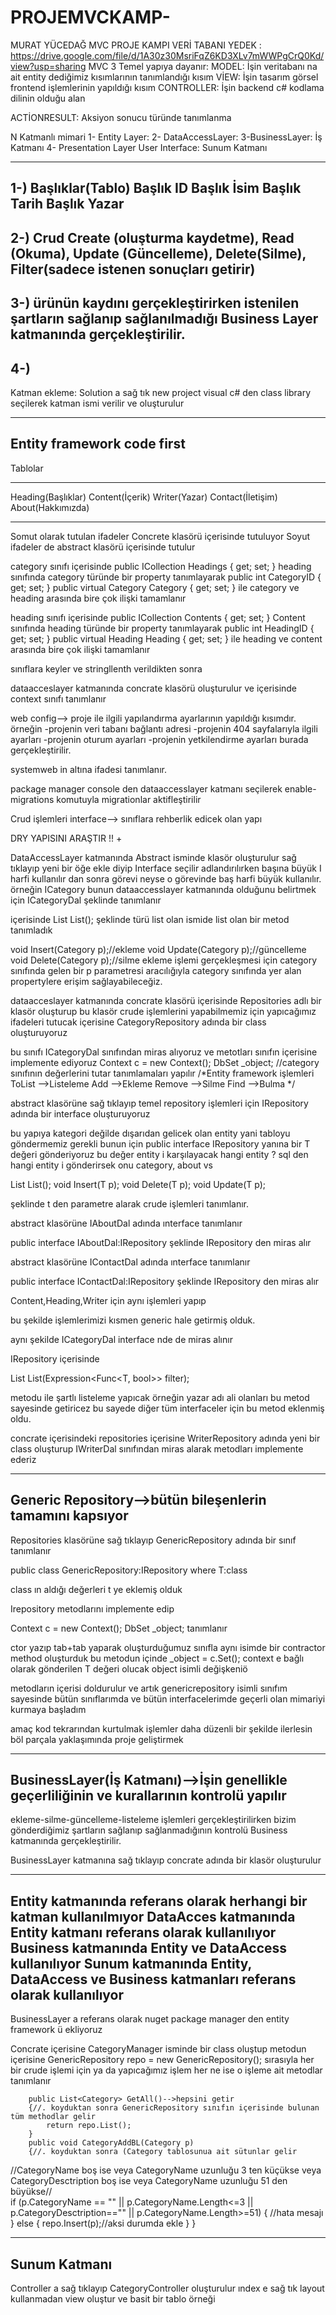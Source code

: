 # PROJEMVCKAMP-
MURAT YÜCEDAĞ MVC PROJE KAMPI
VERİ TABANI YEDEK : https://drive.google.com/file/d/1A30z30MsriFqZ6KD3XLv7mWWPgCrQ0Kd/view?usp=sharing
MVC 
3 Temel yapıya dayanır:
MODEL: İşin veritabanı na ait entity dediğimiz kısımlarının tanımlandığı kısım
VİEW: İşin tasarım görsel frontend işlemlerinin yapıldığı kısım
CONTROLLER: İşin backend c# kodlama dilinin olduğu alan

ACTİONRESULT: Aksiyon sonucu türünde tanımlanma

N Katmanlı mimari
1- Entity Layer:
2- DataAccessLayer:
3-BusinessLayer: İş Katmanı
4- Presentation Layer User Interface: Sunum Katmanı


-----------
1-)
Başlıklar(Tablo)
Başlık ID
Başlık İsim
Başlık Tarih
Başlık Yazar 
---------------------
2-)
Crud
Create (oluşturma kaydetme), Read (Okuma), Update (Güncelleme), Delete(Silme), Filter(sadece istenen sonuçları getirir)
----------------
3-)
ürünün kaydını gerçekleştirirken istenilen şartların sağlanıp sağlanılmadığı Business Layer katmanında gerçekleştirilir.
------------------
4-)
-------------------
Katman ekleme:
Solution a sağ tık new project visual c# den class library seçilerek katman ismi verilir ve oluşturulur

----------------
Entity framework code first
--------------

Tablolar
____________________
Heading(Başlıklar)
Content(İçerik)
Writer(Yazar)
Contact(İletişim)
About(Hakkımızda) 

------------------------
Somut olarak tutulan ifadeler Concrete klasörü içerisinde tutuluyor
Soyut ifadeler de abstract klasörü içerisinde tutulur  

category sınıfı içerisinde
     public ICollection<Heading> Headings { get; set; }
heading sınıfında category türünde bir property tanımlayarak
     public int CategoryID { get; set; }
     public virtual Category Category { get; set; }
ile category ve heading arasında bire çok ilişki  tamamlanır

heading sınıfı içerisinde
	public ICollection<Content> Contents { get; set; }
Content sınıfında heading türünde bir property tanımlayarak
 	public int HeadingID { get; set; }
        public virtual Heading Heading { get; set; }
ile heading ve content arasında bire çok ilişki  tamamlanır

sınıflara keyler ve stringllenth verildikten sonra

dataacceslayer katmanında concrate klasörü oluşturulur ve
içerisinde context sınıfı tanımlanır

web config-->
proje ile ilgili yapılandırma ayarlarının yapıldığı kısımdır.
örneğin 
	-projenin veri tabanı bağlantı adresi
	-projenin 404 sayfalarıyla ilgili ayarları
	-projenin oturum ayarları
	-projenin yetkilendirme ayarları
burada gerçekleştirilir.

systemweb in altına
<connectionStrings>
		<add name="Context" connectionString="data source=BULUTS;
			 initial catalog=DbMvcKamp; integrated security=true;" providerName="System.Data.SqlClient"/>
	</connectionStrings>
ifadesi tanımlanır.

package manager console den 
dataaccesslayer katmanı seçilerek 
enable-migrations komutuyla migrationlar aktifleştirilir
 

Crud işlemleri
interface--> sınıflara rehberlik edicek olan yapı

DRY YAPISINI ARAŞTIR !! +

DataAccessLayer katmanında Abstract isminde klasör oluşturulur
sağ tıklayıp yeni bir öğe ekle diyip Interface seçilir
adlandırılırken başına büyük I harfi kullanılır dan sonra görevi neyse o görevinde baş harfi büyük kullanılır.
örneğin ICategory bunun dataaccesslayer katmanında olduğunu belirtmek için ICategoryDal şeklinde tanımlanır

içerisinde
    List<Category> List();
şeklinde türü list olan ismide list olan bir metod tanımladık

   void Insert(Category p);//ekleme
   void Update(Category p);//güncelleme
   void Delete(Category p);//silme
ekleme işlemi gerçekleşmesi için category sınıfında gelen bir p parametresi aracılığıyla category sınıfında yer alan propertylere 
erişim sağlayabileceğiz.

dataacceslayer katmanında concrate klasörü içerisinde Repositories adlı bir klasör oluşturup
bu klasör crude işlemlerini yapabilmemiz için yapıcağımız ifadeleri tutucak
içerisine CategoryRepository adında bir class oluşturuyoruz

bu sınıfı ICategoryDal sınıfından miras alıyoruz ve metotları sınıfın içerisine implemente ediyoruz
        Context c = new Context();
        DbSet<Category> _object; //category sınıfının değerlerini tutar
tanımlamaları yapılır
/*Entity framework işlemleri
    ToList -->Listeleme
    Add    -->Ekleme
    Remove -->Silme
    Find   -->Bulma
 */

abstract klasörüne sağ tıklayıp 
temel repository işlemleri için IRepository adında bir interface oluşturuyoruz

bu yapıya kategori değilde dışarıdan gelicek olan entity yani tabloyu göndermemiz gerekli
bunun için 
public interface IRepository<T> yanına bir T değeri gönderiyoruz bu değer entity i karşılayacak
hangi entity ? sql den hangi entity i gönderirsek onu category, about vs

   List<T> List();
   void Insert(T p);
   void Delete(T p);
   void Update(T p);

şeklinde t den parametre alarak crude işlemleri tanımlanır.


abstract klasörüne IAboutDal adında ınterface tanımlanır 

public interface IAboutDal:IRepository<About> şeklinde IRepository den miras alır


abstract klasörüne IContactDal adında ınterface tanımlanır 

public interface IContactDal:IRepository<Contact> şeklinde IRepository den miras alır

Content,Heading,Writer için aynı işlemleri yapıp

bu şekilde işlemlerimizi kısmen generic hale getirmiş olduk.

aynı şekilde ICategoryDal interface nde de miras alınır

IRepository içerisinde 

List<T> List(Expression<Func<T, bool>> filter);

metodu ile şartlı listeleme yapıcak
örneğin yazar adı ali olanları bu metod sayesinde getiricez bu sayede diğer tüm interfaceler 
için bu metod eklenmiş oldu.

concrate içerisindeki repositories içerisine WriterRepository adında yeni bir class oluşturup
IWriterDal sınıfından miras alarak metodları implemente ederiz

-----------
Generic Repository-->bütün bileşenlerin tamamını kapsıyor
-----------------

Repositories klasörüne sağ tıklayıp GenericRepository adında bir sınıf tanımlanır

 public class GenericRepository<T>:IRepository<T> where T:class

class ın aldığı değerleri t ye eklemiş olduk

Irepository metodlarını implemente edip

  Context c = new Context();
  DbSet<T> _object;
tanımlanır

ctor yazıp tab+tab yaparak oluşturduğumuz sınıfla aynı isimde bir contractor method oluşturduk
bu metodun içinde
_object = c.Set<T>();
context e bağlı olarak gönderilen T değeri olucak object isimli değişkeniö 

metodların içerisi doldurulur ve
artık genericrepository isimli sınıfım sayesinde bütün sınıflarımda ve bütün interfacelerimde
geçerli olan mimariyi kurmaya başladım

amaç kod tekrarından kurtulmak
işlemler daha düzenli bir şekilde ilerlesin
böl parçala yaklaşımında proje geliştirmek

--------------
BusinessLayer(İş Katmanı)-->İşin genellikle geçerliliğinin ve kurallarının kontrolü yapılır
--------------
ekleme-silme-güncelleme-listeleme işlemleri gerçekleştirilirken bizim gönderdiğimiz 
şartların sağlanıp sağlanmadığının kontrolü Business katmanında gerçekleştirilir.

BusinessLayer katmanına sağ tıklayıp concrate adında bir klasör oluşturulur

------------------------------------------
Entity katmanında referans olarak herhangi bir katman kullanılmıyor
DataAcces katmanında Entity katmanı referans olarak kullanılıyor
Business katmanında Entity ve DataAccess kullanılıyor
Sunum katmanında Entity, DataAccess ve Business katmanları referans olarak kullanılıyor
------------------------------------------

BusinessLayer a referans olarak nuget package manager den entity framework ü ekliyoruz

Concrate içerisine CategoryManager isminde bir class oluştup
metodun içerisine
      GenericRepository<Category> repo = new GenericRepository<Category>();
sırasıyla her bir crude işlemi için ya da yapıcağımız işlem her ne ise o işleme ait metodlar tanımlanır

        public List<Category> GetAll()-->hepsini getir
        {//. koyduktan sonra GenericRepository sınıfın içerisinde bulunan tüm methodlar gelir
            return repo.List();
        }
        public void CategoryAddBL(Category p)
        {//. koyduktan sonra (Category tablosunua ait sütunlar gelir
//CategoryName boş ise veya CategoryName uzunluğu 3 ten küçükse veya CategoryDesctription boş ise veya
CategoryName uzunluğu 51 den büyükse//   
             if (p.CategoryName == "" || p.CategoryName.Length<=3 ||
		 p.CategoryDesctription=="" || p.CategoryName.Length>=51)
            {
                //hata mesajı
            }
            else
            {
                repo.Insert(p);//aksi durumda ekle
            }
        }


----------------
Sunum Katmanı
---------------
Controller a sağ tıklayıp CategoryController oluşturulur
ındex e sağ tık layout kullanmadan view oluştur ve basit bir tablo örneği




























 












 











